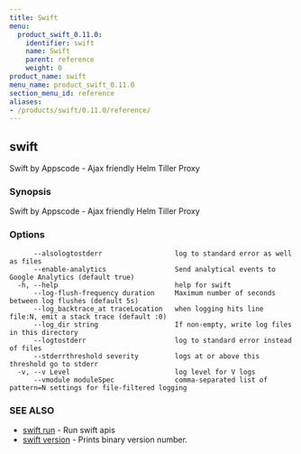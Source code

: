 ```yaml
---
title: Swift
menu:
  product_swift_0.11.0:
    identifier: swift
    name: Swift
    parent: reference
    weight: 0
product_name: swift
menu_name: product_swift_0.11.0
section_menu_id: reference
aliases:
- /products/swift/0.11.0/reference/
---
```


## swift

Swift by Appscode - Ajax friendly Helm Tiller Proxy

### Synopsis

Swift by Appscode - Ajax friendly Helm Tiller Proxy

### Options

```
      --alsologtostderr                  log to standard error as well as files
      --enable-analytics                 Send analytical events to Google Analytics (default true)
  -h, --help                             help for swift
      --log-flush-frequency duration     Maximum number of seconds between log flushes (default 5s)
      --log_backtrace_at traceLocation   when logging hits line file:N, emit a stack trace (default :0)
      --log_dir string                   If non-empty, write log files in this directory
      --logtostderr                      log to standard error instead of files
      --stderrthreshold severity         logs at or above this threshold go to stderr
  -v, --v Level                          log level for V logs
      --vmodule moduleSpec               comma-separated list of pattern=N settings for file-filtered logging
```

### SEE ALSO

* [swift run](/products/swift/0.11.0/reference/swift_run)	 - Run swift apis
* [swift version](/products/swift/0.11.0/reference/swift_version)	 - Prints binary version number.

